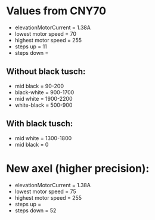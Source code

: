 
# Values from CNY70
- elevationMotorCurrent = 1.38A
- lowest motor speed = 70
- highest motor speed = 255
- steps up = 11
- steps down = 

## Without black tusch:
- mid black = 90-200
- black-white = 900-1700
- mid white = 1900-2200
- white-black = 500-900

## With black tusch:
- mid white = 1300-1800
- mid black = 0


# New axel (higher precision):
- elevationMotorCurrent = 1.38A
- lowest motor speed = 75
- highest motor speed = 255
- steps up = 
- steps down = 52